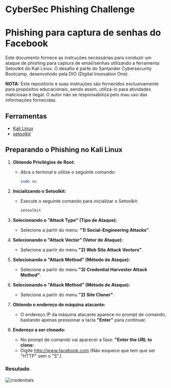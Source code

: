 # CyberSec Phishing Challenge

# Phishing para captura de senhas do Facebook

Este documento fornece as instruções necessárias para conduzir um ataque de phishing para captura de email/senhas utilizando a ferramenta Setoolkit do Kali Linux. O desafio é parte do Santander Cybersecurity Bootcamp, desenvolvido pela DIO (Digital Innovation One).

**NOTA:** Este repositório e suas instruções são fornecidos exclusivamente para propósitos educacionais, sendo assim, utilizá-lo para atividades maliciosas é ilegal. O autor não se responsabiliza pelo mau uso das informações fornecidas.

## Ferramentas

- [Kali Linux](https://www.kali.org/)
- [setoolkit](https://github.com/trustedsec/social-engineer-toolkit)


## Preparando o Phishing no Kali Linux

1. **Obtendo Privilégios de Root:**
   - Abra o terminal e utilize o seguinte comando:

     ```bash
     sudo su
     ```

2. **Inicializando o Setoolkit:**
   - Execute o seguinte comando para inicializar o Setoolkit:

     ```bash
     setoolkit
     ```

3. **Selecionando o "Attack Type" (Tipo de Ataque):**
   - Selecione a partir do menu: **"1) Social-Engineering Attacks"**.


4. **Selecionando o "Attack Vector" (Vetor de Ataque):**
   - Selecione a partir do menu  **"2) Web Site Attack Vectors"**.


5. **Selecionando o "Attack Method" (Método de Ataque):**
   - Selecione a partir do menu **"3) Credential Harvester Attack Method"**.


6. **Selecionando o "Attack Method" (Método de Ataque):**
   - Selecione a partir do menu **"2) Site Cloner"**.


7. **Obtendo o endereço de máquina atacante:**
   - O endereço IP da máquina atacante aparece no prompt de comando, bastando apenas pressionar a tacla **"Enter"** para continuar.


8. **Endereço a ser clonado:**
   - No prompt de comando vai aparecer a fase: **"Enter the URL to clone:**
   - Digite http://www.facebook.com (Não esquece que tem que ser "HTTP" sem o "S".)

### Resutado

![credentials](https://github.com/Blind4rch3r/cybersecurity-desafio-phishing/assets/3162513/4de7e52a-9b67-44a5-bf40-e2bb4e6e794a)





